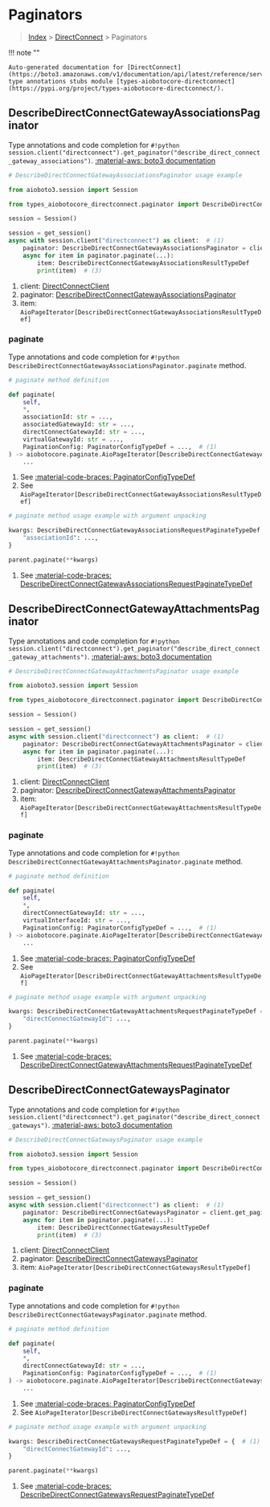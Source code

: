# Paginators

> [Index](../README.md) > [DirectConnect](./README.md) > Paginators

!!! note ""

    Auto-generated documentation for [DirectConnect](https://boto3.amazonaws.com/v1/documentation/api/latest/reference/services/directconnect.html#directconnect)
    type annotations stubs module [types-aiobotocore-directconnect](https://pypi.org/project/types-aiobotocore-directconnect/).

## DescribeDirectConnectGatewayAssociationsPaginator

Type annotations and code completion for `#!python session.client("directconnect").get_paginator("describe_direct_connect_gateway_associations")`.
[:material-aws: boto3 documentation](https://boto3.amazonaws.com/v1/documentation/api/latest/reference/services/directconnect/paginator/DescribeDirectConnectGatewayAssociations.html#DirectConnect.Paginator.DescribeDirectConnectGatewayAssociations)

```python
# DescribeDirectConnectGatewayAssociationsPaginator usage example

from aioboto3.session import Session

from types_aiobotocore_directconnect.paginator import DescribeDirectConnectGatewayAssociationsPaginator

session = Session()

session = get_session()
async with session.client("directconnect") as client:  # (1)
    paginator: DescribeDirectConnectGatewayAssociationsPaginator = client.get_paginator("describe_direct_connect_gateway_associations")  # (2)
    async for item in paginator.paginate(...):
        item: DescribeDirectConnectGatewayAssociationsResultTypeDef
        print(item)  # (3)
```

1. client: [DirectConnectClient](./client.md)
2. paginator: [DescribeDirectConnectGatewayAssociationsPaginator](./paginators.md#describedirectconnectgatewayassociationspaginator)
3. item: `AioPageIterator[DescribeDirectConnectGatewayAssociationsResultTypeDef]`


### paginate

Type annotations and code completion for `#!python DescribeDirectConnectGatewayAssociationsPaginator.paginate` method.

```python
# paginate method definition

def paginate(
    self,
    *,
    associationId: str = ...,
    associatedGatewayId: str = ...,
    directConnectGatewayId: str = ...,
    virtualGatewayId: str = ...,
    PaginationConfig: PaginatorConfigTypeDef = ...,  # (1)
) -> aiobotocore.paginate.AioPageIterator[DescribeDirectConnectGatewayAssociationsResultTypeDef]:  # (2)
    ...
```

1. See [:material-code-braces: PaginatorConfigTypeDef](./type_defs.md#paginatorconfigtypedef)
2. See `AioPageIterator[DescribeDirectConnectGatewayAssociationsResultTypeDef]`


```python
# paginate method usage example with argument unpacking

kwargs: DescribeDirectConnectGatewayAssociationsRequestPaginateTypeDef = {  # (1)
    "associationId": ...,
}

parent.paginate(**kwargs)
```

1. See [:material-code-braces: DescribeDirectConnectGatewayAssociationsRequestPaginateTypeDef](./type_defs.md#describedirectconnectgatewayassociationsrequestpaginatetypedef)
## DescribeDirectConnectGatewayAttachmentsPaginator

Type annotations and code completion for `#!python session.client("directconnect").get_paginator("describe_direct_connect_gateway_attachments")`.
[:material-aws: boto3 documentation](https://boto3.amazonaws.com/v1/documentation/api/latest/reference/services/directconnect/paginator/DescribeDirectConnectGatewayAttachments.html#DirectConnect.Paginator.DescribeDirectConnectGatewayAttachments)

```python
# DescribeDirectConnectGatewayAttachmentsPaginator usage example

from aioboto3.session import Session

from types_aiobotocore_directconnect.paginator import DescribeDirectConnectGatewayAttachmentsPaginator

session = Session()

session = get_session()
async with session.client("directconnect") as client:  # (1)
    paginator: DescribeDirectConnectGatewayAttachmentsPaginator = client.get_paginator("describe_direct_connect_gateway_attachments")  # (2)
    async for item in paginator.paginate(...):
        item: DescribeDirectConnectGatewayAttachmentsResultTypeDef
        print(item)  # (3)
```

1. client: [DirectConnectClient](./client.md)
2. paginator: [DescribeDirectConnectGatewayAttachmentsPaginator](./paginators.md#describedirectconnectgatewayattachmentspaginator)
3. item: `AioPageIterator[DescribeDirectConnectGatewayAttachmentsResultTypeDef]`


### paginate

Type annotations and code completion for `#!python DescribeDirectConnectGatewayAttachmentsPaginator.paginate` method.

```python
# paginate method definition

def paginate(
    self,
    *,
    directConnectGatewayId: str = ...,
    virtualInterfaceId: str = ...,
    PaginationConfig: PaginatorConfigTypeDef = ...,  # (1)
) -> aiobotocore.paginate.AioPageIterator[DescribeDirectConnectGatewayAttachmentsResultTypeDef]:  # (2)
    ...
```

1. See [:material-code-braces: PaginatorConfigTypeDef](./type_defs.md#paginatorconfigtypedef)
2. See `AioPageIterator[DescribeDirectConnectGatewayAttachmentsResultTypeDef]`


```python
# paginate method usage example with argument unpacking

kwargs: DescribeDirectConnectGatewayAttachmentsRequestPaginateTypeDef = {  # (1)
    "directConnectGatewayId": ...,
}

parent.paginate(**kwargs)
```

1. See [:material-code-braces: DescribeDirectConnectGatewayAttachmentsRequestPaginateTypeDef](./type_defs.md#describedirectconnectgatewayattachmentsrequestpaginatetypedef)
## DescribeDirectConnectGatewaysPaginator

Type annotations and code completion for `#!python session.client("directconnect").get_paginator("describe_direct_connect_gateways")`.
[:material-aws: boto3 documentation](https://boto3.amazonaws.com/v1/documentation/api/latest/reference/services/directconnect/paginator/DescribeDirectConnectGateways.html#DirectConnect.Paginator.DescribeDirectConnectGateways)

```python
# DescribeDirectConnectGatewaysPaginator usage example

from aioboto3.session import Session

from types_aiobotocore_directconnect.paginator import DescribeDirectConnectGatewaysPaginator

session = Session()

session = get_session()
async with session.client("directconnect") as client:  # (1)
    paginator: DescribeDirectConnectGatewaysPaginator = client.get_paginator("describe_direct_connect_gateways")  # (2)
    async for item in paginator.paginate(...):
        item: DescribeDirectConnectGatewaysResultTypeDef
        print(item)  # (3)
```

1. client: [DirectConnectClient](./client.md)
2. paginator: [DescribeDirectConnectGatewaysPaginator](./paginators.md#describedirectconnectgatewayspaginator)
3. item: `AioPageIterator[DescribeDirectConnectGatewaysResultTypeDef]`


### paginate

Type annotations and code completion for `#!python DescribeDirectConnectGatewaysPaginator.paginate` method.

```python
# paginate method definition

def paginate(
    self,
    *,
    directConnectGatewayId: str = ...,
    PaginationConfig: PaginatorConfigTypeDef = ...,  # (1)
) -> aiobotocore.paginate.AioPageIterator[DescribeDirectConnectGatewaysResultTypeDef]:  # (2)
    ...
```

1. See [:material-code-braces: PaginatorConfigTypeDef](./type_defs.md#paginatorconfigtypedef)
2. See `AioPageIterator[DescribeDirectConnectGatewaysResultTypeDef]`


```python
# paginate method usage example with argument unpacking

kwargs: DescribeDirectConnectGatewaysRequestPaginateTypeDef = {  # (1)
    "directConnectGatewayId": ...,
}

parent.paginate(**kwargs)
```

1. See [:material-code-braces: DescribeDirectConnectGatewaysRequestPaginateTypeDef](./type_defs.md#describedirectconnectgatewaysrequestpaginatetypedef)
